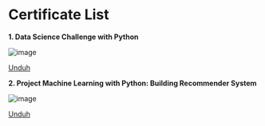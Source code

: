 <h1>Certificate List</h1>


<b>1. Data Science Challenge with Python</b>

![image](https://user-images.githubusercontent.com/68532033/89725525-96babc00-da3a-11ea-9b32-440845475ba1.png)

<a href="https://academy.dqlab.id/certificate/pdf/DQLABPRJC2TMFIPV" target="_blank">Unduh</a> 

<b>2. Project Machine Learning with Python: Building Recommender System</b>

![image](https://user-images.githubusercontent.com/68532033/89726218-3def2180-da42-11ea-9405-5e85b7b355a3.png)

<a href="https://academy.dqlab.id/certificate/pdf/DQLABPRJC5HRTGFD" target="_blank">Unduh</a> 
